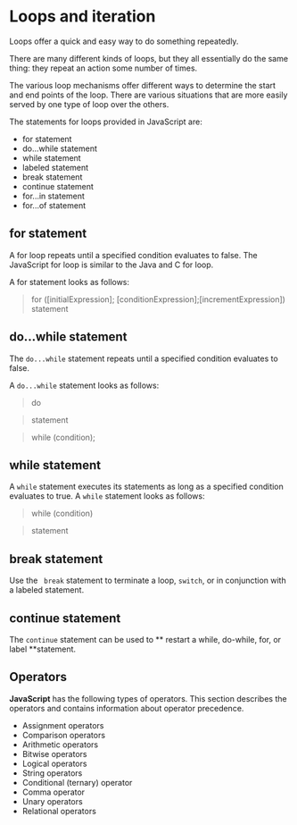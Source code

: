 # Loops and iteration

Loops offer a quick and easy way to do something repeatedly. 


There are many different kinds of loops, but they all essentially do the same thing: they repeat an action some number of times.

The various loop mechanisms offer different ways to determine the start and end points of the loop. There are various situations that are more easily served by one type of loop over the others.

The statements for loops provided in JavaScript are:

- for statement
- do...while statement
- while statement
- labeled statement
- break statement
- continue statement
- for...in statement
- for...of statement


## for statement
A for loop repeats until a specified condition evaluates to false. The JavaScript for loop is similar to the Java and C for loop.

A for statement looks as follows:


> for ([initialExpression]; [conditionExpression];[incrementExpression])
  statement


## do...while statement
The ` do...while `  statement repeats until a specified condition evaluates to false.

A `do...while` statement looks as follows:

> do

>  statement

>while (condition);

## while statement
A `while` statement executes its statements as long as a specified condition evaluates to true. A `while` statement looks as follows:

> while (condition)

> statement

## break statement
Use the ` break` statement to terminate a loop, `switch`, or in conjunction with a labeled statement.


## continue statement
The `continue` statement can be used to ** restart a while, do-while, for, or label **statement.


## Operators
**JavaScript** has the following types of operators. This section describes the operators and contains information about operator precedence.

- Assignment operators
- Comparison operators
- Arithmetic operators
- Bitwise operators
- Logical operators
- String operators
- Conditional (ternary) operator
- Comma operator
- Unary operators
- Relational operators